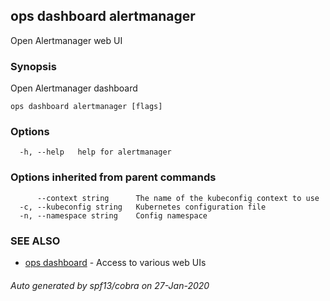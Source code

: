 ## ops dashboard alertmanager

Open Alertmanager web UI

### Synopsis

Open Alertmanager dashboard

```
ops dashboard alertmanager [flags]
```

### Options

```
  -h, --help   help for alertmanager
```

### Options inherited from parent commands

```
      --context string      The name of the kubeconfig context to use
  -c, --kubeconfig string   Kubernetes configuration file
  -n, --namespace string    Config namespace
```

### SEE ALSO

* [ops dashboard](ops_dashboard.md)	 - Access to various web UIs

###### Auto generated by spf13/cobra on 27-Jan-2020
